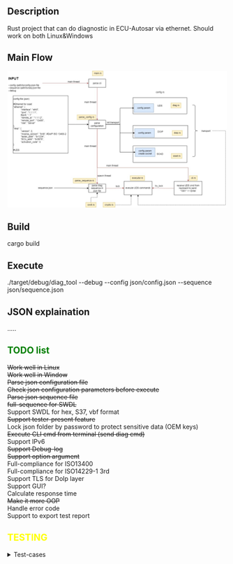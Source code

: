 ## Description
Rust project that can do diagnostic in ECU-Autosar via ethernet.
Should work on both Linux&Windows

## Main Flow
![main_flow](documents/main_flow.jpg)

## Build
cargo build

## Execute
./target/debug/diag_tool --debug --config json/config.json --sequence json/sequence.json

## JSON explaination
.....

## <span style="color: green;">TODO list</span>

<summary><s>Work well in Linux</s></summary>
<summary><s>Work well in Window</s></summary>
<summary><s>Parse json configuration file</s></summary>
<summary><s>Check json configuration parameters before execute</s></summary>
<summary><s>Parse json sequence file</s></summary>
<summary><s>full-sequence for SWDL</s></summary>
<summary>Support SWDL for hex, S37, vbf format</summary>
<summary><s>Support tester-present feature</s></summary>
<summary>Lock json folder by password to protect sensitive data (OEM keys)</summary>
<summary><s>Execute CLI cmd from terminal (send diag cmd)</s></summary>
<summary>Support IPv6</summary>
<summary><s>Support Debug-log</s></summary>
<summary><s>Support option argument</s></summary>
<summary>Full-compliance for ISO13400</summary>
<summary>Full-compliance for ISO14229-1 3rd</summary>
<summary>Support TLS for DoIp layer</summary>
<summary>Support GUI?</summary>
<summary>Calculate response time</summary>
<summary><s>Make it more OOP</s></summary>
<summary>Handle error code</summary>
<summary>Support to export test report</summary>


## <span style="color: yellow;">TESTING</span>
<details>
    <summary>Test-cases</summary>
</details>

